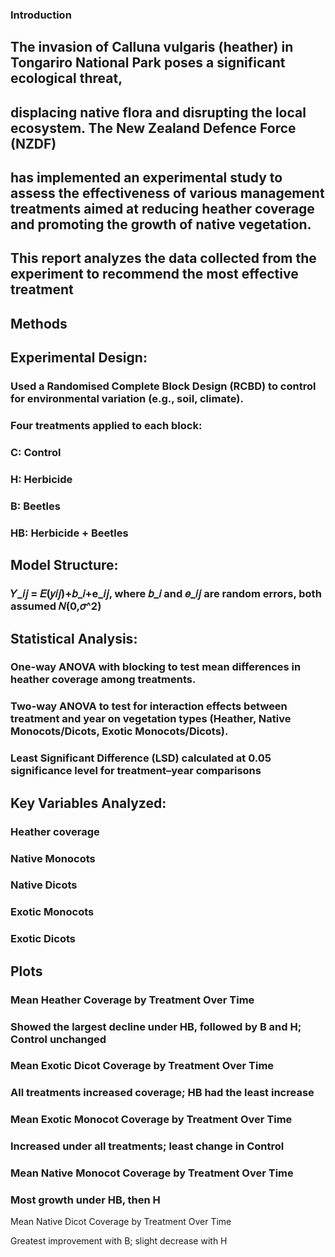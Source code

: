  ### Introduction
 
 ##  The invasion of Calluna vulgaris (heather) in Tongariro National Park poses a significant ecological threat, 
 ## displacing native flora and disrupting the local ecosystem. The New Zealand Defence Force (NZDF)
 ## has implemented an experimental study to assess the effectiveness of various management treatments aimed at reducing heather coverage and promoting the growth of native vegetation. 
 ## This report analyzes the data collected from the experiment to recommend the most effective treatment

## Methods

## Experimental Design:

### Used a Randomised Complete Block Design (RCBD) to control for environmental variation (e.g., soil, climate).

### Four treatments applied to each block:

### C: Control
### H: Herbicide
### B: Beetles
### HB: Herbicide + Beetles

## Model Structure:

### 𝑌_𝑖𝑗 = 𝐸(𝑦𝑖𝑗)+𝑏_𝑖+e_𝑖𝑗, where 𝑏_𝑖 and 𝑒_𝑖𝑗 are random errors, both assumed 𝑁(0,𝜎^2)

## Statistical Analysis:

### One-way ANOVA with blocking to test mean differences in heather coverage among treatments.

### Two-way ANOVA to test for interaction effects between treatment and year on vegetation types (Heather, Native Monocots/Dicots, Exotic Monocots/Dicots).

### Least Significant Difference (LSD) calculated at 0.05 significance level for treatment–year comparisons

## Key Variables Analyzed:

### Heather coverage
### Native Monocots
### Native Dicots
### Exotic Monocots
### Exotic Dicots

## Plots

### Mean Heather Coverage by Treatment Over Time

### Showed the largest decline under HB, followed by B and H; Control unchanged

### Mean Exotic Dicot Coverage by Treatment Over Time

### All treatments increased coverage; HB had the least increase

### Mean Exotic Monocot Coverage by Treatment Over Time

### Increased under all treatments; least change in Control

### Mean Native Monocot Coverage by Treatment Over Time

### Most growth under HB, then H

Mean Native Dicot Coverage by Treatment Over Time

Greatest improvement with B; slight decrease with H

